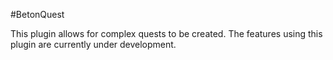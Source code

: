 ---
---
#BetonQuest

This plugin allows for complex quests to be created. The features using this plugin are currently under development.
